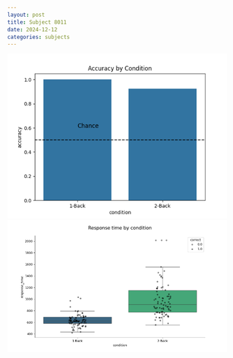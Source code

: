 ```yaml
---
layout: post
title: Subject 8011
date: 2024-12-12
categories: subjects
---
```


![](data/8011/run-1/8011_ATS_acc.png)
![](data/8011/run-1/8011_ATS_rt.png)
